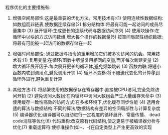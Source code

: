 程序优化的主要措施有:

1. 增强空间局部性:这是最重要的优化方法。常用技术有:(1) 使用连续性数据结构:如数组而非链表,使数据连续存储(2) 拆分结构体:将最有可能一起访问的成员尽量集中 (3) 展开循环:生成更长的连续代码与数据访问序列 (4) 使用块操作:在循环中以块的方式访问数组,增大每个操作的数据量(5) 按空间局部性组织数据:将最有可能被一起访问的数据存储在一起

2. 增强时间局部性:  通过数据与指令的重用增加它们被多次访问的机会。常用技术有:(1) 复用变量:在循环/函数中尽量复用相同的变量,而非每次新建变量 (2) 增大循环展开因子:每次展开更长的循环体,避免频繁跳转 (3) 函数内联:将短小函数内联到调用点,避免调用开销 (4) 循环不变移:将不随迭代变化的计算移到循环外进行,避免重复计算

3. 其他方法:(1) 将频繁使用的数据保存在寄存器中:直接被CPU访问,完全免除访问开销 (2) 避免访问大数组:在内循环中访问大数组会产生大量缓存未命中 (3) 使用缓存一致性高效的访问方式:在多核环境下,优化缓存同步性能 (4) 选用合适的算法与数据结构:不同的算法/数据结构有差异的空间局部性与计算复杂度(5) 编译器优化:编译器可以自动进行一定程度的循环展开、常量传播、 dead code消除等优化(6) 代码重构:改变原有代码结构,使之更易于被编译器分析与优化(7) 重载运算符:使标准操作(如+、-)在自定类型上产生更高效的实现